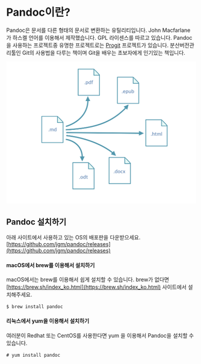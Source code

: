 # Pandoc이란?
Pandoc은 문서를 다른 형태의 문서로 변환하는 유틸리티입니다.
John Macfarlane 가 하스켈 언어를 이용해서 제작했습니다. GPL 라이센스를 따르고 있습니다.
Pandoc을 사용하는 프로젝트중 유명한 프로젝트로는 [Progit](https://git-scm.com/book/ko/v2) 프로젝트가 있습니다.
분산버전관리툴인 Git의 사용법을 다루는 책이며 Git을 배우는 초보자에게 인기있는 책입니다.

![Pandoc은 문서변환이 유연합니다.](figures/mdconverting.png?raw=true)

## Pandoc 설치하기
아래 사이트에서 사용하고 있는 OS의 배포판을 다운받으세요.
[https://github.com/jgm/pandoc/releases](https://github.com/jgm/pandoc/releases)

#### macOS에서 brew를 이용해서 설치하기
macOS에서는 brew를 이용해서 쉽게 설치할 수 있습니다.
brew가 없다면 [https://brew.sh/index_ko.html](https://brew.sh/index_ko.html) 사이트에서 설치해주세요.

	$ brew install pandoc

#### 리눅스에서 yum을 이용해서 설치하기
여러분이 Redhat 또는 CentOS를 사용한다면 yum 을 이용해서 Pandoc을 설치할 수 있습니다.

	# yum install pandoc
